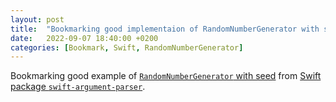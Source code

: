 ```yaml
---
layout: post
title:  "Bookmarking good implementaion of RandomNumberGenerator with seed"
date:   2022-09-07 18:40:00 +0200
categories: [Bookmark, Swift, RandomNumberGenerator]
---
```

Bookmarking good example of [`RandomNumberGenerator` with seed](https://github.com/apple/swift-argument-parser/blob/main/Examples/roll/SplitMix64.swift) from [Swift package `swift-argument-parser`](https://github.com/apple/swift-argument-parser).
